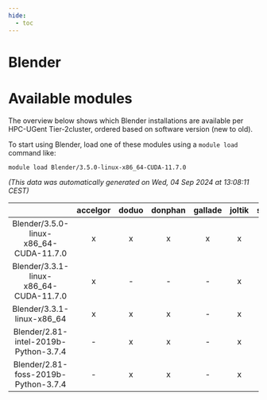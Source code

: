 ```yaml
---
hide:
  - toc
---
```


Blender
=======

# Available modules


The overview below shows which Blender installations are available per HPC-UGent Tier-2cluster, ordered based on software version (new to old).

To start using Blender, load one of these modules using a `module load` command like:

```shell
module load Blender/3.5.0-linux-x86_64-CUDA-11.7.0
```

*(This data was automatically generated on Wed, 04 Sep 2024 at 13:08:11 CEST)*  

| |accelgor|doduo|donphan|gallade|joltik|shinx|skitty|
| :---: | :---: | :---: | :---: | :---: | :---: | :---: | :---: |
|Blender/3.5.0-linux-x86_64-CUDA-11.7.0|x|x|x|x|x|-|x|
|Blender/3.3.1-linux-x86_64-CUDA-11.7.0|x|-|-|-|x|-|-|
|Blender/3.3.1-linux-x86_64|x|x|x|-|x|-|x|
|Blender/2.81-intel-2019b-Python-3.7.4|-|x|x|-|x|-|x|
|Blender/2.81-foss-2019b-Python-3.7.4|-|x|x|-|x|-|x|
